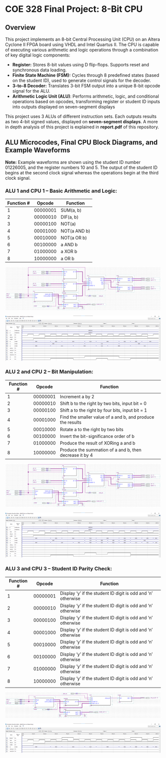 # COE 328 Final Project: 8-Bit CPU

## Overview

This project implements an 8-bit Central Processing Unit (CPU) on an Altera Cyclone II FPGA board using VHDL and Intel Quartus II. The CPU is capable of executing various arithmetic and logic operations through a combination of key digital logic components:

- **Register:** Stores 8-bit values using D flip-flops. Supports reset and synchronous data loading.
- **Finite State Machine (FSM):** Cycles through 8 predefined states (based on the student ID), used to generate control signals for the decoder.
- **3-to-8 Decoder:** Translates 3-bit FSM output into a unique 8-bit opcode signal for the ALU.
- **Arithmetic Logic Unit (ALU)**: Performs arithmetic, logic, and conditional operations based on opcodes, transforming register or student ID inputs into outputs displayed on seven-segment displays

This project uses 3 ALUs of different instruction sets. Each outputs results as two 4-bit signed values, displayed on **seven-segment displays**. A more in depth analysis of this project is explained in **report.pdf** of this repository.

## ALU Microcodes, Final CPU Block Diagrams, and Example Waveforms

**Note:** Example waveforms are shown using the student ID number 01226005, and the register numbers 10 and 5. The output of the student ID begins at the second clock signal whereas the operations begin at the third clock signal.

### ALU 1 and CPU 1 – Basic Arithmetic and Logic:

| Function \# | Opcode | Function |
| ----- | ----- | ----- |
| 1 | 00000001 | SUM(a, b) |
| 2 | 00000010 | DIF(a, b) |
| 3 | 00000100 | NOT(a) |
| 4 | 00001000 | NOT(a AND b) |
| 5 | 00010000 | NOT(a OR b) |
| 6 | 00100000 | a AND b |
| 7 | 01000000 | a XOR b |
| 8 | 10000000 | a OR b |

![CPU 1 Block Diagram](https://github.com/justinthdang/8-bit-cpu/blob/main/images/cpu1.png?raw=true)

![Waveform 1 Block Diagram](https://github.com/justinthdang/8-bit-cpu/blob/main/images/waveform1.png?raw=true)

### ALU 2 and CPU 2 – Bit Manipulation:

| Function \# | Opcode | Function |
| ----- | ----- | ----- |
| 1 | 00000001 | Increment a by 2 |
| 2 | 00000010 | Shift b to the right by two bits, input bit \= 0 |
| 3 | 00000100 | Shift a to the right by four bits, input bit \= 1 |
| 4 | 00001000 | Find the smaller value of a and b, and produce the results |
| 5 | 00010000 | Rotate a to the right by two bits |
| 6 | 00100000 | Invert the bit-significance order of b |
| 7 | 01000000 | Produce the result of XORing a and b |
| 8 | 10000000 | Produce the summation of a and b, then decrease it by 4 |

![CPU 2 Block Diagram](https://github.com/justinthdang/8-bit-cpu/blob/main/images/cpu2.png?raw=true)

![Waveform 2 Block Diagram](https://github.com/justinthdang/8-bit-cpu/blob/main/images/waveform2.png?raw=true)

### ALU 3 and CPU 3 – Student ID Parity Check:

| Function \# | Opcode | Function |
| ----- | ----- | ----- |
| 1 | 00000001 | Display ‘y’ if the student ID digit is odd and ‘n’ otherwise |
| 2 | 00000010 | Display ‘y’ if the student ID digit is odd and ‘n’ otherwise |
| 3 | 00000100 | Display ‘y’ if the student ID digit is odd and ‘n’ otherwise |
| 4 | 00001000 | Display ‘y’ if the student ID digit is odd and ‘n’ otherwise |
| 5 | 00010000 | Display ‘y’ if the student ID digit is odd and ‘n’ otherwise |
| 6 | 00100000 | Display ‘y’ if the student ID digit is odd and ‘n’ otherwise |
| 7 | 01000000 | Display ‘y’ if the student ID digit is odd and ‘n’ otherwise |
| 8 | 10000000 | Display ‘y’ if the student ID digit is odd and ‘n’ otherwise |

![CPU 3 Block Diagram](https://github.com/justinthdang/8-bit-cpu/blob/main/images/cpu3.png?raw=true)

![Waveform 3 Block Diagram](https://github.com/justinthdang/8-bit-cpu/blob/main/images/waveform3.png?raw=true)